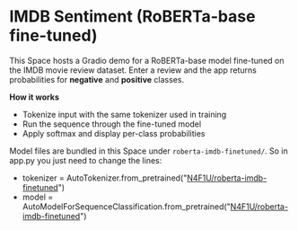 # IMDB Sentiment (RoBERTa-base fine-tuned)

This Space hosts a Gradio demo for a RoBERTa-base model fine-tuned on the IMDB movie review dataset.
Enter a review and the app returns probabilities for **negative** and **positive** classes.

**How it works**
- Tokenize input with the same tokenizer used in training
- Run the sequence through the fine-tuned model
- Apply softmax and display per-class probabilities


Model files are bundled in this Space under `roberta-imdb-finetuned/`.
So in app.py you just need to change the lines:
- tokenizer = AutoTokenizer.from_pretrained("[N4F1U/roberta-imdb-finetuned](N4F1U/roberta-imdb-finetuned/tree/main/roberta-imdb-finetuned)")
- model = AutoModelForSequenceClassification.from_pretrained("[N4F1U/roberta-imdb-finetuned](N4F1U/roberta-imdb-finetuned/tree/main/roberta-imdb-finetuned)")


